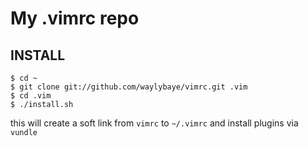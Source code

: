 # My .vimrc repo

## INSTALL

    $ cd ~
    $ git clone git://github.com/waylybaye/vimrc.git .vim
    $ cd .vim
    $ ./install.sh

this will create a soft link from `vimrc` to `~/.vimrc` and install plugins via `vundle`
